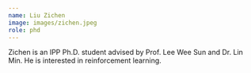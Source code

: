 ```yaml
---
name: Liu Zichen 
image: images/zichen.jpeg
role: phd
---
```


Zichen is an IPP Ph.D. student advised by Prof. Lee Wee Sun and Dr. Lin Min. He is interested in reinforcement learning.